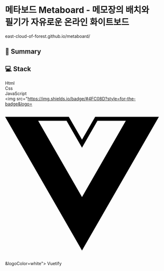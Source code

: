 # 메타보드 Metaboard - 메모장의 배치와 필기가 자유로운 온라인 화이트보드
east-cloud-of-forest.github.io/metaboard/

## :page_facing_up: Summary


## :computer: Stack
Html  
Css  
JavaScript  
<img src="https://img.shields.io/badge/#4FC08D?style=for-the-badge&logo=<svg role="img" viewBox="0 0 24 24" xmlns="http://www.w3.org/2000/svg"><title>Vue.js</title><path d="M24,1.61H14.06L12,5.16,9.94,1.61H0L12,22.39ZM12,14.08,5.16,2.23H9.59L12,6.41l2.41-4.18h4.43Z"/></svg>&logoColor=white">
Vuetify
